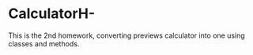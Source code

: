 # CalculatorH-
This is the 2nd homework, converting previews calculator into one using classes and methods.
